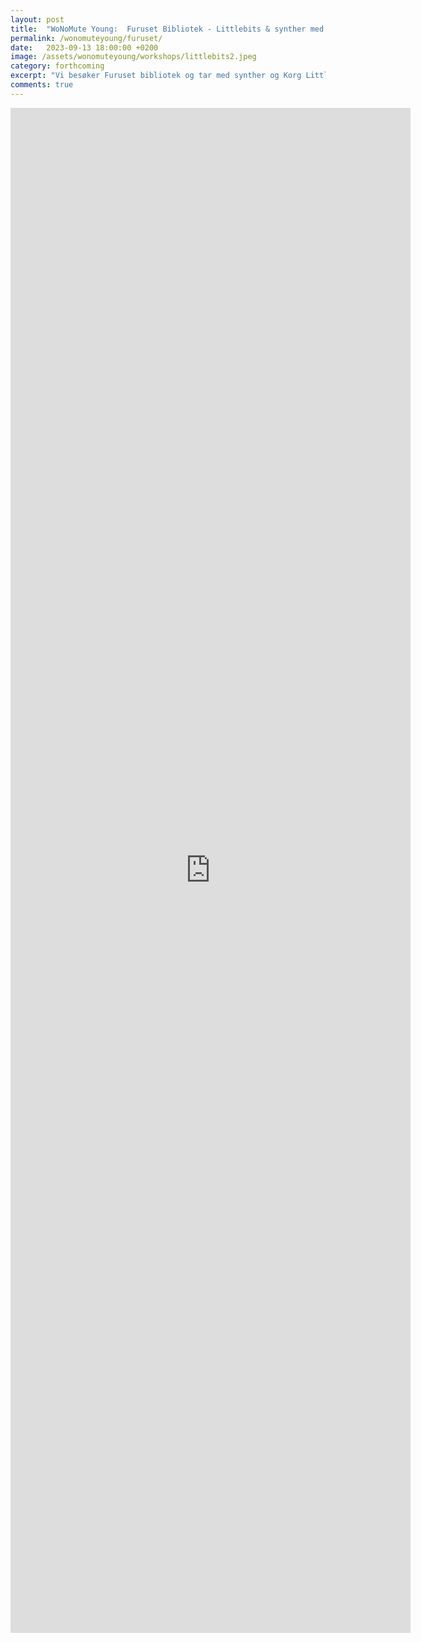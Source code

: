 ```yaml
---
layout: post
title:  "WoNoMute Young:  Furuset Bibliotek - Littlebits & synther med Tejaswinee Kelkar"
permalink: /wonomuteyoung/furuset/
date:   2023-09-13 18:00:00 +0200
image: /assets/wonomuteyoung/workshops/littlebits2.jpeg
category: forthcoming
excerpt: "Vi besøker Furuset bibliotek og tar med synther og Korg LittleBits og holder en introduserende workshop i lydsyntese og musikk. LittleBits er små elektroniske byggeklosser som settes sammen i kjeder for å skape lyd og musikk."
comments: true
---
```


<iframe src="https://docs.google.com/forms/d/e/1FAIpQLScXS7GE7VtzN5ykFl3YL_EOj4ynDRYmhC1kHnvbY1aYVQFtqg/viewform?embedded=true" width="640" height="2440" frameborder="0" marginheight="0" marginwidth="0">Laster inn …</iframe>